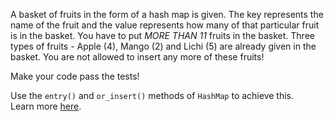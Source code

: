 

A basket of fruits in the form of a hash map is given. The key
represents the name of the fruit and the value represents how many
of that particular fruit is in the basket. You have to put *MORE
THAN 11* fruits in the basket. Three types of fruits - Apple (4),
Mango (2) and Lichi (5) are already given in the basket. You are
not allowed to insert any more of these fruits!

Make your code pass the tests!

<div class="hint"> Use the <code>entry()</code> and  <code>or_insert()</code> methods of <code>HashMap</code> to achieve this.</div>

<div class="hint">Learn more <a href="https://doc.rust-lang.org/stable/book/ch08-03-hash-maps.html#only-inserting-a-value-if-the-key-has-no-value">here</a>.</div>
